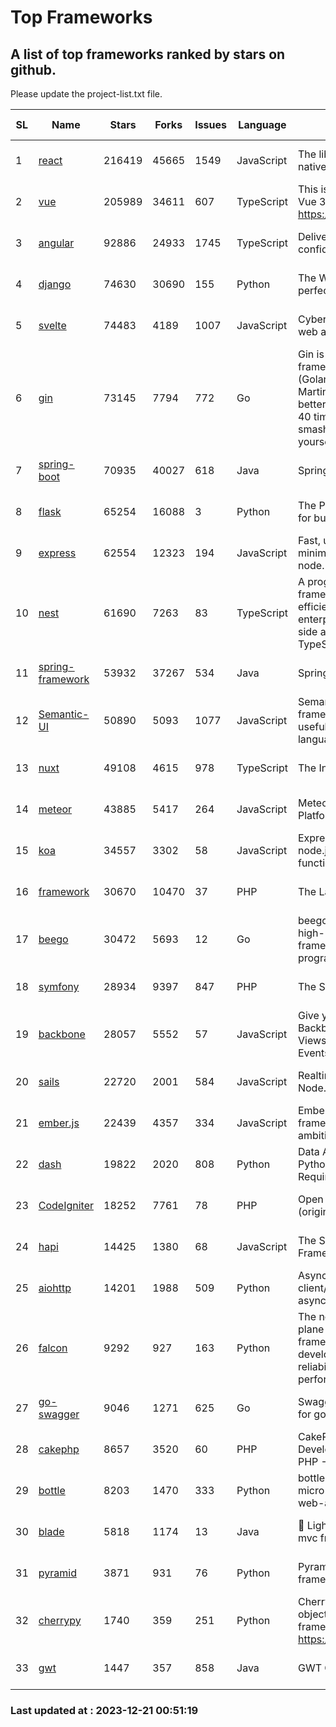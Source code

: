 # Top Frameworks
## A list of top frameworks ranked by stars on github.  
Please update the project-list.txt file.

| SL| Name  | Stars| Forks| Issues | Language | Description | Last Commit |
| --| ------| -----| ---- | ------ | -------- | ----------- | ----------- |
| 1 | [react](https://github.com/facebook/react) | 216419 | 45665 | 1549 | JavaScript | The library for web and native user interfaces. | 2023-12-19 23:04:11 |
| 2 | [vue](https://github.com/vuejs/vue) | 205989 | 34611 | 607 | TypeScript | This is the repo for Vue 2. For Vue 3, go to https://github.com/vuejs/core | 2023-12-14 01:28:08 |
| 3 | [angular](https://github.com/angular/angular) | 92886 | 24933 | 1745 | TypeScript | Deliver web apps with confidence 🚀 | 2023-12-20 22:49:31 |
| 4 | [django](https://github.com/django/django) | 74630 | 30690 | 155 | Python | The Web framework for perfectionists with deadlines. | 2023-12-20 20:44:11 |
| 5 | [svelte](https://github.com/sveltejs/svelte) | 74483 | 4189 | 1007 | JavaScript | Cybernetically enhanced web apps | 2023-12-17 14:49:06 |
| 6 | [gin](https://github.com/gin-gonic/gin) | 73145 | 7794 | 772 | Go | Gin is a HTTP web framework written in Go (Golang). It features a Martini-like API with much better performance -- up to 40 times faster. If you need smashing performance, get yourself some Gin. | 2023-12-13 02:28:51 |
| 7 | [spring-boot](https://github.com/spring-projects/spring-boot) | 70935 | 40027 | 618 | Java | Spring Boot | 2023-12-20 17:55:12 |
| 8 | [flask](https://github.com/pallets/flask) | 65254 | 16088 | 3 | Python | The Python micro framework for building web applications. | 2023-12-14 00:28:13 |
| 9 | [express](https://github.com/expressjs/express) | 62554 | 12323 | 194 | JavaScript | Fast, unopinionated, minimalist web framework for node. | 2023-06-04 15:47:20 |
| 10 | [nest](https://github.com/nestjs/nest) | 61690 | 7263 | 83 | TypeScript | A progressive Node.js framework for building efficient, scalable, and enterprise-grade server-side applications with TypeScript/JavaScript 🚀 | 2023-12-19 07:55:34 |
| 11 | [spring-framework](https://github.com/spring-projects/spring-framework) | 53932 | 37267 | 534 | Java | Spring Framework | 2023-12-20 21:52:51 |
| 12 | [Semantic-UI](https://github.com/Semantic-Org/Semantic-UI) | 50890 | 5093 | 1077 | JavaScript | Semantic is a UI component framework based around useful principles from natural language. | 2023-01-11 17:05:32 |
| 13 | [nuxt](https://github.com/nuxt/nuxt) | 49108 | 4615 | 978 | TypeScript | The Intuitive Vue Framework. | 2023-12-20 22:18:31 |
| 14 | [meteor](https://github.com/meteor/meteor) | 43885 | 5417 | 264 | JavaScript | Meteor, the JavaScript App Platform | 2023-12-20 21:05:23 |
| 15 | [koa](https://github.com/koajs/koa) | 34557 | 3302 | 58 | JavaScript | Expressive middleware for node.js using ES2017 async functions | 2023-11-08 15:05:20 |
| 16 | [framework](https://github.com/laravel/framework) | 30670 | 10470 | 37 | PHP | The Laravel Framework. | 2023-12-20 14:52:12 |
| 17 | [beego](https://github.com/beego/beego) | 30472 | 5693 | 12 | Go | beego is an open-source, high-performance web framework for the Go programming language. | 2023-12-17 14:53:18 |
| 18 | [symfony](https://github.com/symfony/symfony) | 28934 | 9397 | 847 | PHP | The Symfony PHP framework | 2023-12-20 12:32:14 |
| 19 | [backbone](https://github.com/jashkenas/backbone) | 28057 | 5552 | 57 | JavaScript | Give your JS App some Backbone with Models, Views, Collections, and Events | 2023-08-10 22:05:08 |
| 20 | [sails](https://github.com/balderdashy/sails) | 22720 | 2001 | 584 | JavaScript | Realtime MVC Framework for Node.js | 2023-12-14 21:34:01 |
| 21 | [ember.js](https://github.com/emberjs/ember.js) | 22439 | 4357 | 334 | JavaScript | Ember.js - A JavaScript framework for creating ambitious web applications | 2023-12-20 03:56:51 |
| 22 | [dash](https://github.com/plotly/dash) | 19822 | 2020 | 808 | Python | Data Apps & Dashboards for Python. No JavaScript Required. | 2023-12-16 18:16:41 |
| 23 | [CodeIgniter](https://github.com/bcit-ci/CodeIgniter) | 18252 | 7761 | 78 | PHP | Open Source PHP Framework (originally from EllisLab) | 2023-04-07 17:57:13 |
| 24 | [hapi](https://github.com/hapijs/hapi) | 14425 | 1380 | 68 | JavaScript | The Simple, Secure Framework Developers Trust | 2023-09-18 11:40:11 |
| 25 | [aiohttp](https://github.com/aio-libs/aiohttp) | 14201 | 1988 | 509 | Python | Asynchronous HTTP client/server framework for asyncio and Python | 2023-12-20 10:48:41 |
| 26 | [falcon](https://github.com/falconry/falcon) | 9292 | 927 | 163 | Python | The no-magic web data plane API and microservices framework for Python developers, with a focus on reliability, correctness, and performance at scale. | 2023-12-19 23:14:36 |
| 27 | [go-swagger](https://github.com/go-swagger/go-swagger) | 9046 | 1271 | 625 | Go | Swagger 2.0 implementation for go | 2023-12-19 03:38:57 |
| 28 | [cakephp](https://github.com/cakephp/cakephp) | 8657 | 3520 | 60 | PHP | CakePHP: The Rapid Development Framework for PHP - Official Repository | 2023-12-18 22:01:21 |
| 29 | [bottle](https://github.com/bottlepy/bottle) | 8203 | 1470 | 333 | Python | bottle.py is a fast and simple micro-framework for python web-applications. | 2022-09-05 15:24:52 |
| 30 | [blade](https://github.com/lets-blade/blade) | 5818 | 1174 | 13 | Java | :rocket: Lightning fast and elegant mvc framework for Java8 | 2023-06-16 05:18:49 |
| 31 | [pyramid](https://github.com/Pylons/pyramid) | 3871 | 931 | 76 | Python | Pyramid - A Python web framework | 2023-09-14 21:55:43 |
| 32 | [cherrypy](https://github.com/cherrypy/cherrypy) | 1740 | 359 | 251 | Python | CherryPy is a pythonic, object-oriented HTTP framework.      https://cherrypy.dev | 2023-12-13 14:32:45 |
| 33 | [gwt](https://github.com/gwtproject/gwt) | 1447 | 357 | 858 | Java | GWT Open Source Project | 2023-12-06 22:14:27 |

### Last updated at : 2023-12-21 00:51:19

